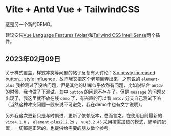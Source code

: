 # Vite + Antd Vue + TailwindCSS

这是另一个新的DEMO。

建议安装[Vue Language Features (Volar)](https://marketplace.visualstudio.com/items?itemName=johnsoncodehk.volar)和[Tailwind CSS IntelliSense](https://marketplace.visualstudio.com/items?itemName=bradlc.vscode-tailwindcss)两个插件。

## 2023年02月09日

关于样式覆盖，样式冲突等问题的帖子反复有人讨论：[3.x newly increased button... style influence](https://github.com/tailwindlabs/tailwindcss/discussions/5969)，故而我又把这个老项目弄出来，之前说的 `element-plus` 我检测过了没啥问题，但是其他的UI库似乎依然有问题，比如说结合 `antdv` 的时候，我也做了下测试，其中 `button` 的问题不存在了。但是 `message` 的问题又出现了，我这里就不放在线 `demo` 了，有兴趣的可以看 `antdv` 分支自己测试下咯（当然这种冲突问题一般来说不可避免，我在demo中也有文字说明）。

另外我这次更新只是与时俱进，更新了依赖版本，总而言之，在使用目前最新的 `vite4.1.0` ， `element-plus2.2.29` ， `vue3.2.45` 采用按需加载的模式，简单的配置，一切都是正常的。也提供给需要的朋友做个参考。
